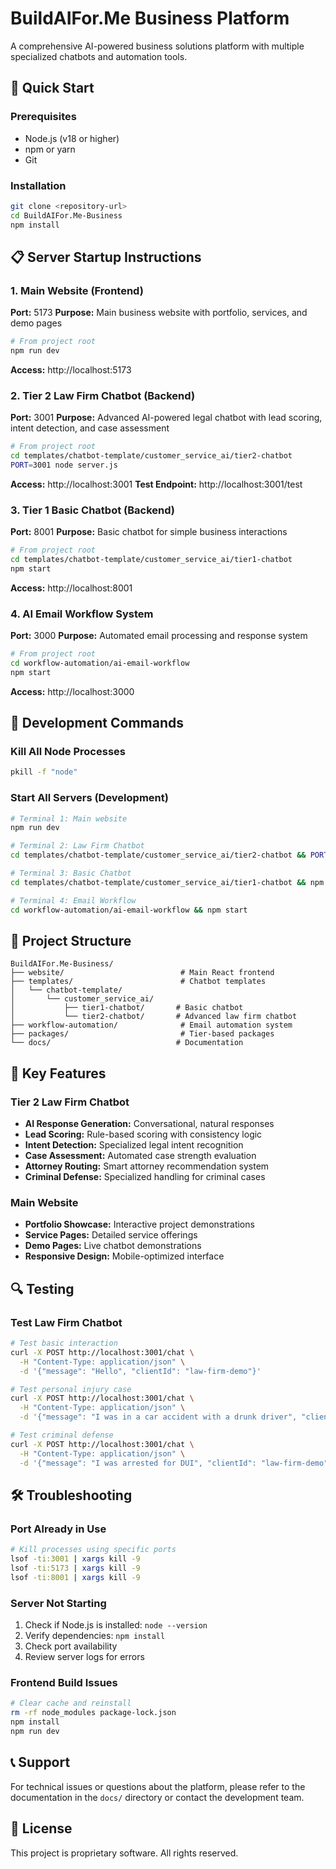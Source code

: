 # BuildAIFor.Me Business Platform

A comprehensive AI-powered business solutions platform with multiple specialized chatbots and automation tools.

## 🚀 Quick Start

### Prerequisites
- Node.js (v18 or higher)
- npm or yarn
- Git

### Installation
```bash
git clone <repository-url>
cd BuildAIFor.Me-Business
npm install
```

## 📋 Server Startup Instructions

### 1. Main Website (Frontend)
**Port:** 5173
**Purpose:** Main business website with portfolio, services, and demo pages

```bash
# From project root
npm run dev
```
**Access:** http://localhost:5173

### 2. Tier 2 Law Firm Chatbot (Backend)
**Port:** 3001
**Purpose:** Advanced AI-powered legal chatbot with lead scoring, intent detection, and case assessment

```bash
# From project root
cd templates/chatbot-template/customer_service_ai/tier2-chatbot
PORT=3001 node server.js
```
**Access:** http://localhost:3001
**Test Endpoint:** http://localhost:3001/test

### 3. Tier 1 Basic Chatbot (Backend)
**Port:** 8001
**Purpose:** Basic chatbot for simple business interactions

```bash
# From project root
cd templates/chatbot-template/customer_service_ai/tier1-chatbot
npm start
```
**Access:** http://localhost:8001

### 4. AI Email Workflow System
**Port:** 3000
**Purpose:** Automated email processing and response system

```bash
# From project root
cd workflow-automation/ai-email-workflow
npm start
```
**Access:** http://localhost:3000

## 🔧 Development Commands

### Kill All Node Processes
```bash
pkill -f "node"
```

### Start All Servers (Development)
```bash
# Terminal 1: Main website
npm run dev

# Terminal 2: Law Firm Chatbot
cd templates/chatbot-template/customer_service_ai/tier2-chatbot && PORT=3001 node server.js

# Terminal 3: Basic Chatbot
cd templates/chatbot-template/customer_service_ai/tier1-chatbot && npm start

# Terminal 4: Email Workflow
cd workflow-automation/ai-email-workflow && npm start
```

## 📁 Project Structure

```
BuildAIFor.Me-Business/
├── website/                          # Main React frontend
├── templates/                        # Chatbot templates
│   └── chatbot-template/
│       └── customer_service_ai/
│           ├── tier1-chatbot/       # Basic chatbot
│           └── tier2-chatbot/       # Advanced law firm chatbot
├── workflow-automation/              # Email automation system
├── packages/                         # Tier-based packages
└── docs/                            # Documentation
```

## 🎯 Key Features

### Tier 2 Law Firm Chatbot
- **AI Response Generation:** Conversational, natural responses
- **Lead Scoring:** Rule-based scoring with consistency logic
- **Intent Detection:** Specialized legal intent recognition
- **Case Assessment:** Automated case strength evaluation
- **Attorney Routing:** Smart attorney recommendation system
- **Criminal Defense:** Specialized handling for criminal cases

### Main Website
- **Portfolio Showcase:** Interactive project demonstrations
- **Service Pages:** Detailed service offerings
- **Demo Pages:** Live chatbot demonstrations
- **Responsive Design:** Mobile-optimized interface

## 🔍 Testing

### Test Law Firm Chatbot
```bash
# Test basic interaction
curl -X POST http://localhost:3001/chat \
  -H "Content-Type: application/json" \
  -d '{"message": "Hello", "clientId": "law-firm-demo"}'

# Test personal injury case
curl -X POST http://localhost:3001/chat \
  -H "Content-Type: application/json" \
  -d '{"message": "I was in a car accident with a drunk driver", "clientId": "law-firm-demo"}'

# Test criminal defense
curl -X POST http://localhost:3001/chat \
  -H "Content-Type: application/json" \
  -d '{"message": "I was arrested for DUI", "clientId": "law-firm-demo"}'
```

## 🛠️ Troubleshooting

### Port Already in Use
```bash
# Kill processes using specific ports
lsof -ti:3001 | xargs kill -9
lsof -ti:5173 | xargs kill -9
lsof -ti:8001 | xargs kill -9
```

### Server Not Starting
1. Check if Node.js is installed: `node --version`
2. Verify dependencies: `npm install`
3. Check port availability
4. Review server logs for errors

### Frontend Build Issues
```bash
# Clear cache and reinstall
rm -rf node_modules package-lock.json
npm install
npm run dev
```

## 📞 Support

For technical issues or questions about the platform, please refer to the documentation in the `docs/` directory or contact the development team.

## 📄 License

This project is proprietary software. All rights reserved.
